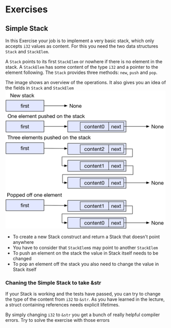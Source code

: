 # Exercises


## Simple Stack

In this Exercise your job is to implement a very basic stack, which only accepts `i32` values as content.
For this you need the two data structures `Stack` and `StackElem`.

A `Stack` points to its first `StackElem` or nowhere if there is no element in the stack.
A `StackElem` has some content of the type `i32` and a pointer to the element following.
The `Stack` provides three methods: `new`, `push` and `pop`.

The image shows an overview of the operations.
It also gives you an idea of the fields in `Stack` and `StackElem`
<img src="../assets/simple_stack.png" width = "500">

- To create a new Stack construct and return a Stack that doesn't point anywhere
- You have to consider that `StackElem`s may point to another `StackElem` 
- To push an element on the stack the value in Stack itself needs to be changed
- To pop an element off the stack you also need to change the value in Stack itself

### Chaning the Simple Stack to take &str

If your Stack is working and the tests have passed, you can try to change the type of the content from `i32` to `&str`.
As you have learned in the lecture, a struct containing references needs explicit lifetimes.

By simply changing `i32` to `&str` you get a bunch of really helpful compiler errors. 
Try to solve the exercise with those errors